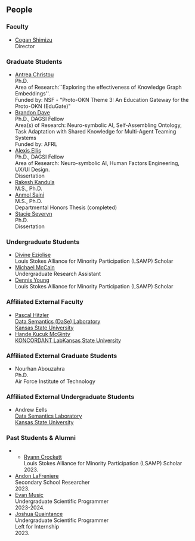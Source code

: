 ## People

### Faculty
* [Cogan Shimizu](https://coganshimizu.com) <br /> Director

### Graduate Students
* [Antrea Christou](https://github.com/antreac) <br /> Ph.D. <br /> Area of Research:``Exploring the effectiveness of Knowledge Graph Embeddings''. <br />  Funded by: NSF - "Proto-OKN Theme 3: An Education Gateway for the Proto-OKN (EduGate)"
* [Brandon Dave](https://github.com/threefinbdd) <br /> Ph.D., DAGSI Fellow <br /> Area(s) of Research: Neuro-symbolic AI, Self-Assembling Ontology, Task Adaptation with Shared Knowledge for Multi-Agent Teaming Systems <br /> Funded by: AFRL
* [Alexis Ellis](https://github.com/AlexisEllis1997) <br /> Ph.D., DAGSI Fellow  <br /> Area of Research: Neuro-symbolic AI, Human Factors Engineering, UX/UI Design. <br /> Dissertation
* [Rakesh Kandula](https://github.com/Rakesh-Sri) <br /> M.S., Ph.D.
* [Anmol Saini](https://github.com/L30N1DAS) <br /> M.S., Ph.D. <br /> Departmental Honors Thesis (completed)
* [Stacie Severyn](https://github.com/SNS21) <br /> Ph.D. <br /> Dissertation

### Undergraduate Students
* [Divine Eziolise](https://github.com/Oluoma-Eziolise) <br /> Louis Stokes Alliance for Minority Participation (LSAMP) Scholar
* [Michael McCain](https://github.com/Mechree) <br /> Undergraduate Research Assistant 
* [Dennis Young](https://github.com/dyoung1023) <br /> Louis Stokes Alliance for Minority Participation (LSAMP) Scholar

### Affiliated External Faculty
* [Pascal Hitzler](https://pascal-hitzler.de) <br /> [Data Semantics (DaSe) Laboratory](https://daselab.org/) <br /> [Kansas State University](https://k-state.edu)
* [Hande Kucuk McGinty](http://handemcginty.com/) <br /> [KONCORDANT Lab](https://www.koncordantlab.com/)[Kansas State University](https://k-state.edu)

### Affiliated External Graduate Students
* Nourhan Abouzahra <br /> Ph.D. <br /> Air Force Institute of Technology

### Affiliated External Undergraduate Students
* Andrew Eells <br /> [Data Semantics Laboratory](https://daselab.org/) <br /> [Kansas State University](https://k-state.edu)

### Past Students & Alumni
* * [Ryann Crockett](https://github.com/ryryannc) <br /> Louis Stokes Alliance for Minority Participation (LSAMP) Scholar <br /> 2023.
* [Andon LaFreniere](https://github.com/Andon-LaFreniere) <br /> Secondary School Researcher <br /> 2023.
* [Evan Music](https://github.com/EvanMusic14) <br /> Undergraduate Scientific Programmer <br /> 2023-2024.
* [Joshua Quaintance](https://github.com/JoshQuaintance) <br /> Undergraduate Scientific Programmer <br /> Left for Internship <br /> 2023.
